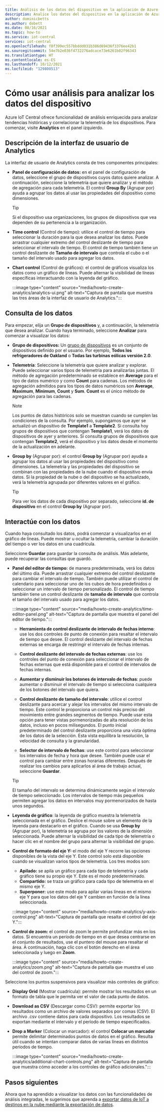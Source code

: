 ```yaml
---
title: Análisis de los datos del dispositivo en la aplicación de Azure IoT Central | Microsoft Docs
description: Analice los datos del dispositivo en la aplicación de Azure IoT Central.
author: dominicbetts
ms.author: dobett
ms.date: 08/16/2021
ms.topic: how-to
ms.service: iot-central
services: iot-central
ms.openlocfilehash: f8f399ec557bbddd031b386d69436f3376ee42b1
ms.sourcegitcommit: 54e7b2e036f4732276adcace73e6261b02f96343
ms.translationtype: HT
ms.contentlocale: es-ES
ms.lasthandoff: 10/12/2021
ms.locfileid: "129808513"
---
```

# <a name="how-to-use-analytics-to-analyze-device-data"></a>Cómo usar análisis para analizar los datos del dispositivo

Azure IoT Central ofrece funcionalidad de análisis enriquecida para analizar tendencias históricas y correlacionar la telemetría de los dispositivos. Para comenzar, visite **Analytics** en el panel izquierdo.

## <a name="understand-the-analytics-ui"></a>Descripción de la interfaz de usuario de Analytics

La interfaz de usuario de Analytics consta de tres componentes principales:

- **Panel de configuración de datos:** en el panel de configuración de datos, seleccione el grupo de dispositivos cuyos datos quiere analizar. A continuación, seleccione la telemetría que quiere analizar y el método de agregación para cada telemetría. El control **Group By** (Agrupar por) ayuda a agrupar los datos al usar las propiedades del dispositivo como dimensiones.

    > [!TIP]
    > Si el dispositivo usa organizaciones, los grupos de dispositivos que vea dependen de su pertenencia a la organización.

- **Time control** (Control de tiempo): utilice el control de tiempo para seleccionar la duración para la que desea analizar los datos. Puede arrastrar cualquier extremo del control deslizante de tiempo para seleccionar el intervalo de tiempo. El control de tiempo también tiene un control deslizante de **Tamaño de intervalo** que controla el cubo o el tamaño del intervalo usado para agregar los datos.

- **Chart control** (Control de gráficos): el control de gráficos visualiza los datos como un gráfico de líneas. Puede alternar la visibilidad de líneas específicas interactuando con la leyenda del gráfico.

  :::image type="content" source="media/howto-create-analytics/analytics-ui.png" alt-text="Captura de pantalla que muestra las tres áreas de la interfaz de usuario de Analytics.":::

## <a name="query-your-data"></a>Consulta de los datos

Para empezar, elija un **Grupo de dispositivos** y, a continuación, la telemetría que desea analizar. Cuando haya terminado, seleccione **Analizar** para comenzar a visualizar los datos:

- **Grupo de dispositivos:** Un [grupo de dispositivos](tutorial-use-device-groups.md) es un conjunto de dispositivos definido por el usuario. Por ejemplo, **Todos los refrigeradores de Oakland** o **Todas las turbinas eólicas versión 2.0**.

- **Telemetría**: Seleccione la telemetría que quiere analizar y explorar. Puede seleccionar varios tipos de telemetría para analizarlas juntas. El método de agregación predeterminado se establece en **Average** para el tipo de datos numérico y como **Count** para cadenas. Los métodos de agregación admitidos para los tipos de datos numéricos son **Average**, **Maximum**, **Minimum**, **Count** y **Sum**. **Count** es el único método de agregación para las cadenas.

    > [!NOTE]
    > Los puntos de datos históricos solo se muestran cuando se cumplen las condiciones de la consulta. Por ejemplo, supongamos que ayer se actualizó un dispositivo de **Template1** a **Template2**. Si consulta hoy grupos de dispositivos que contengan **Template1**, verá los datos de dispositivos de ayer y anteriores. Si consulta grupos de dispositivos que contengan **Template2**, verá el dispositivo y los datos desde el momento de la actualización en adelante.

- **Group by** (Agrupar por): el control **Group by** (Agrupar por) ayuda a agrupar los datos al usar las propiedades del dispositivo como dimensiones. La telemetría y las propiedades del dispositivo se combinan con las propiedades de la nube cuando el dispositivo envía datos. Si la propiedad de la nube o del dispositivo se ha actualizado, verá la telemetría agrupada por diferentes valores en el gráfico.

    > [!TIP]
    > Para ver los datos de cada dispositivo por separado, seleccione **id. de dispositivo** en el control **Group by** (Agrupar por).

## <a name="interact-with-your-data"></a>Interactúe con los datos

Cuando haya consultado los datos, podrá comenzar a visualizarlos en el gráfico de líneas. Puede mostrar u ocultar la telemetría, cambiar la duración del tiempo o ver los datos en una cuadrícula.

Seleccione **Guardar** para guardar la consulta de análisis. Más adelante, puede recuperar las consultas que guardó.

- **Panel del editor de tiempo:** de manera predeterminada, verá los datos del último día. Puede arrastrar cualquier extremo del control deslizante para cambiar el intervalo de tiempo. También puede utilizar el control de calendario para seleccionar uno de los cubos de hora predefinidos o seleccionar un intervalo de tiempo personalizado. El control de tiempo también tiene un control deslizante de **tamaño de intervalo** que controla el tamaño del intervalo usado para agregar los datos.

  :::image type="content" source="media/howto-create-analytics/time-editor-panel.png" alt-text="Captura de pantalla que muestra el panel del editor de tiempo.":::

  - **Herramienta de control deslizante de intervalo de fechas interno**: use los dos controles de punto de conexión para resaltar el intervalo de tiempo que desee. El control deslizante del intervalo de fechas externas se encarga de restringir el intervalo de fechas internas.
  
  - **Control deslizante del intervalo de fechas externas**: use los controles del punto de conexión para seleccionar el intervalo de fechas externas que está disponible para el control de intervalos de fechas internas.

  - **Aumentar y disminuir los botones de intervalo de fechas**: puede aumentar o disminuir el intervalo de tiempo si selecciona cualquiera de los botones del intervalo que quiera.

  - **Control deslizante de tamaño del intervalo**: utilice el control deslizante para acercar y alejar los intervalos del mismo intervalo de tiempo. Este control le proporciona un control más preciso del movimiento entre grandes segmentos de tiempo. Puede usar esta opción para tener vistas pormenorizadas de alta resolución de los datos, incluso en pocos milisegundos. El punto inicial predeterminado del control deslizante proporciona una vista óptima de los datos de la selección. Esta vista equilibra la resolución, la velocidad de consulta y la granularidad.
  
  - **Selector de intervalo de fechas**: use este control para seleccionar los intervalos de fecha y hora que desee. También puede usar el control para cambiar entre zonas horarias diferentes. Después de realizar los cambios para aplicarlos al área de trabajo actual, seleccione **Guardar**.

  > [!TIP]
  > El tamaño del intervalo se determina dinámicamente según el intervalo de tiempo seleccionado. Los intervalos de tiempo más pequeños permiten agregar los datos en intervalos muy pormenorizados de hasta unos segundos.

- **Leyenda de gráfico**: la leyenda de gráfico muestra la telemetría seleccionada en el gráfico. Deslice el mouse sobre un elemento de la leyenda para destacarlo en el gráfico. Cuando se usa **Group by** (Agrupar por), la telemetría se agrupa por los valores de la dimensión seleccionada. Puede alternar la visibilidad de cada tipo de telemetría o hacer clic en el nombre del grupo para alternar la visibilidad del grupo.  

- **Control de formato del eje Y:** el modo del eje Y recorre las opciones disponibles de la vista del eje Y. Este control solo está disponible cuando se visualizan varios tipos de telemetría. Los tres modos son:

  - **Apilado:** se apila un gráfico para cada tipo de telemetría y cada gráfico tiene su propio eje Y. Este es el modo predeterminado.
  - **Compartido:** se traza un gráfico para cada tipo de telemetría en el mismo eje Y.
  - **Superponer:** use este modo para apilar varias líneas en el mismo eje Y para que los datos del eje Y cambien en función de la línea seleccionada.

  :::image type="content" source="media/howto-create-analytics/y-axis-control.png" alt-text="Captura de pantalla que resalta el control del eje Y.":::

- **Control de zoom:** el control de zoom le permite profundizar más en los datos. Si encuentra un período de tiempo en el que desea centrarse en el conjunto de resultados, use el puntero del mouse para resaltar el área. A continuación, haga clic con el botón derecho en el área seleccionada y luego en **Zoom**.

  :::image type="content" source="media/howto-create-analytics/zoom.png" alt-text="Captura de pantalla que muestra el uso del control de zoom.":::

Seleccione los puntos suspensivos para visualizar más controles de gráfico:

- **Display Grid** (Mostrar cuadrícula): permite mostrar los resultados en un formato de tabla que le permita ver el valor de cada punto de datos.

- **Download as CSV** (Descargar como CSV): permite exportar los resultados como un archivo de valores separados por comas (CSV). El archivo .csv contiene datos para cada dispositivo. Los resultados se exportan mediante el intervalo y el período de tiempo especificados.

- **Drop a Marker** (Colocar un marcador): el control **Colocar un marcador** permite delimitar determinados puntos de datos en el gráfico. Resulta útil cuando se intentan comparar datos de varias líneas en distintos períodos de tiempo.

  :::image type="content" source="media/howto-create-analytics/additional-chart-controls.png" alt-text="Captura de pantalla que muestra cómo acceder a los controles de gráfico adicionales.":::

## <a name="next-steps"></a>Pasos siguientes

Ahora que ha aprendido a visualizar los datos con las funcionalidades de análisis integradas, le sugerimos que aprenda a [exportar datos de IoT a destinos en la nube mediante la exportación de datos](howto-export-data.md).
